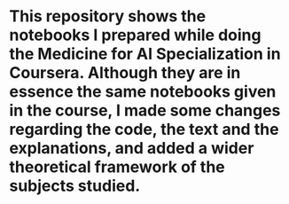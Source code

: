 # This repository shows the notebooks I prepared while doing the Medicine for AI Specialization in Coursera. Although they are in essence the same notebooks given in the course, I made some changes regarding the code, the text and the explanations, and added a wider theoretical framework of the subjects studied.